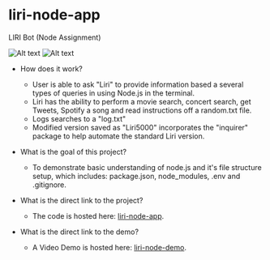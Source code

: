 # liri-node-app
LIRI Bot (Node Assignment)

![Alt text](images/liriScreen1.jpg?raw=true "liri Screenshot1")
![Alt text](images/liriScreen2.jpg?raw=true "liri Screenshot2")



- How does it work? 
  * User is able to ask "Liri" to provide information based a several types of queries in using Node.js in the terminal.
  * Liri has the ability to perform a movie search, concert search, get Tweets, Spotify a song and read instructions off a random.txt file.
  * Logs searches to a "log.txt"
  * Modified version saved as "Liri5000" incorporates the "inquirer" package to help automate the standard Liri version.
  

- What is the goal of this project?
  * To demonstrate basic understanding of node.js and it's file structure setup, which includes: package.json, node_modules, .env and .gitignore. 
  
- What is the direct link to the project?
  * The code is hosted here: [liri-node-app](https://joseaphmankin.github.io/liri-node-app).
- What is the direct link to the demo?
  * A Video Demo is hosted here: [liri-node-demo](https://drive.google.com/file/d/1zOLDKcpyslBKwXqp8GdZu_FaBfvU4208/view).

  